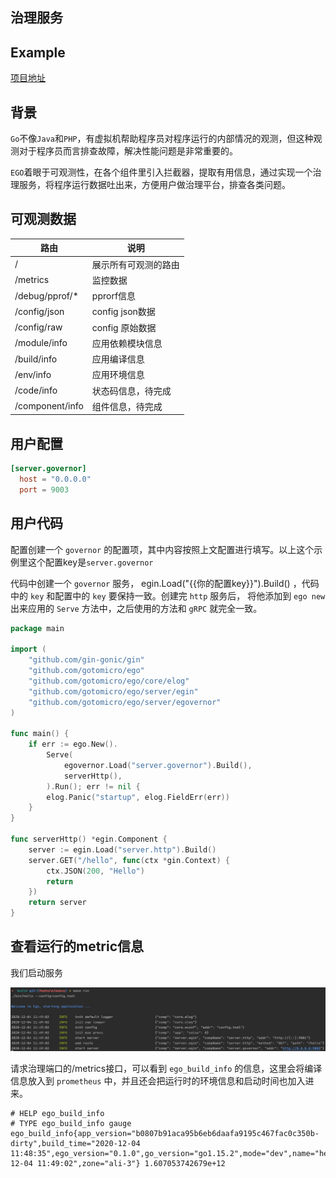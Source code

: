 ## 治理服务
## Example
[项目地址](https://github.com/gotomicro/ego/tree/master/examples/server/governor)

## 背景
``Go``不像``Java``和``PHP``，有虚拟机帮助程序员对程序运行的内部情况的观测，但这种观测对于程序员而言排查故障，解决性能问题是非常重要的。

``EGO``着眼于可观测性，在各个组件里引入拦截器，提取有用信息，通过实现一个治理服务，将程序运行数据吐出来，方便用户做治理平台，排查各类问题。

## 可观测数据
|路由| 说明|
| --- | --- |
| / | 展示所有可观测的路由 |
| /metrics | 监控数据 |
| /debug/pprof/* | pprorf信息 |
| /config/json | config json数据 |
| /config/raw | config 原始数据 |
| /module/info | 应用依赖模块信息 |
| /build/info | 应用编译信息 |
| /env/info | 应用环境信息 |
| /code/info | 状态码信息，待完成 |
| /component/info | 组件信息，待完成 |

## 用户配置
```toml
[server.governor]
  host = "0.0.0.0"
  port = 9003
```


## 用户代码
配置创建一个 ``governor`` 的配置项，其中内容按照上文配置进行填写。以上这个示例里这个配置key是``server.governor``

代码中创建一个 ``governor`` 服务， egin.Load("{{你的配置key}}").Build() ，代码中的 ``key`` 和配置中的 ``key`` 要保持一致。创建完 ``http`` 服务后， 将他添加到 ``ego new`` 出来应用的 ``Serve`` 方法中，之后使用的方法和 ``gRPC`` 就完全一致。

```go
package main

import (
	"github.com/gin-gonic/gin"
	"github.com/gotomicro/ego"
	"github.com/gotomicro/ego/core/elog"
	"github.com/gotomicro/ego/server/egin"
	"github.com/gotomicro/ego/server/egovernor"
)

func main() {
	if err := ego.New().
		Serve(
			egovernor.Load("server.governor").Build(),
			serverHttp(),
		).Run(); err != nil {
		elog.Panic("startup", elog.FieldErr(err))
	}
}

func serverHttp() *egin.Component {
	server := egin.Load("server.http").Build()
	server.GET("/hello", func(ctx *gin.Context) {
		ctx.JSON(200, "Hello")
		return
	})
	return server
}
```

## 查看运行的metric信息
我们启动服务

![](../../images/buildrun.png)

请求治理端口的/metrics接口，可以看到 ``ego_build_info`` 的信息，这里会将编译信息放入到 ``prometheus`` 中，并且还会把运行时的环境信息和启动时间也加入进来。
```
# HELP ego_build_info 
# TYPE ego_build_info gauge
ego_build_info{app_version="b0807b91aca95b6eb6daafa9195c467fac0c350b-dirty",build_time="2020-12-04 11:48:35",ego_version="0.1.0",go_version="go1.15.2",mode="dev",name="hello",region="huabei",start_time="2020-12-04 11:49:02",zone="ali-3"} 1.607053742679e+12
```

<Vssue title="Server-governor" />
